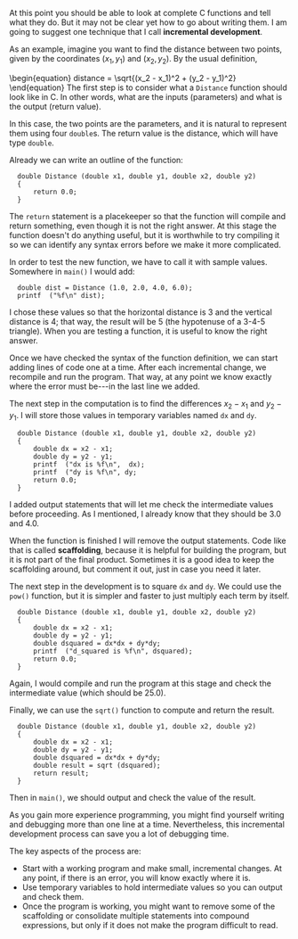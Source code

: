 At this point you should be able to look at complete C functions and tell what they do.  But it may not be clear yet how to go about writing them.  I am going to suggest one technique that I call **incremental development**.


As an example, imagine you want to find the distance between two points, given by the coordinates $(x_1, y_1)$ and $(x_2, y_2)$.  By the usual definition,

\begin{equation}
distance = \sqrt{(x_2 - x_1)^2 + (y_2 - y_1)^2}
\end{equation}
The first step is to consider what a `Distance` function should look like in C.  In other words, what are the inputs (parameters) and what is the output (return value).

In this case, the two points are the parameters, and it is natural to represent them using four `double`s.  The return value is the distance, which will have type `double`.

Already we can write an outline of the function:

```code
  double Distance (double x1, double y1, double x2, double y2) 
  {
      return 0.0;
  }
```
The `return` statement is a placekeeper so that the function will compile and return something, even though it is not the right answer. At this stage the function doesn't do anything useful, but it is worthwhile to try compiling it so we can identify any syntax errors before we make it more complicated.

In order to test the new function, we have to call it with sample values.  Somewhere in `main()` I would add:

```code
  double dist = Distance (1.0, 2.0, 4.0, 6.0);
  printf  ("%f\n" dist);
```
I chose these values so that the horizontal distance is 3 and the vertical distance is 4; that way, the result will be 5 (the hypotenuse of a 3-4-5 triangle). When you are testing a function, it is useful to know the right answer.

Once we have checked the syntax of the function definition, we can start adding lines of code one at a time.  After each incremental change, we recompile and run the program.  That way, at any point we know exactly where the error must be---in the last line we added.

The next step in the computation is to find the differences $x_2 - x_1$ and $y_2 - y_1$.  I will store those values in temporary variables named `dx` and `dy`.

```code
  double Distance (double x1, double y1, double x2, double y2) 
  {
      double dx = x2 - x1;
      double dy = y2 - y1;
      printf  ("dx is %f\n",  dx);
      printf  ("dy is %f\n", dy;
      return 0.0;
  }
```
I added output statements that will let me check the intermediate values before proceeding.  As I mentioned, I already know that they should be 3.0 and 4.0.


When the function is finished I will remove the output statements.  Code like that is called **scaffolding**, because it is helpful for building the program, but it is not part of the final product. Sometimes it is a good idea to keep the scaffolding around, but comment it out, just in case you need it later.

The next step in the development is to square `dx` and `dy`. We could use the `pow()` function, but it is simpler and faster to just multiply each term by itself.

```code
  double Distance (double x1, double y1, double x2, double y2)
  {
      double dx = x2 - x1;
      double dy = y2 - y1;
      double dsquared = dx*dx + dy*dy;
      printf  ("d_squared is %f\n", dsquared);
      return 0.0;
  }
```
Again, I would compile and run the program at this stage and check the intermediate value (which should be 25.0).

Finally, we can use the `sqrt()` function to compute and return the result.

```code
  double Distance (double x1, double y1, double x2, double y2) 
  {
      double dx = x2 - x1;
      double dy = y2 - y1;
      double dsquared = dx*dx + dy*dy;
      double result = sqrt (dsquared);
      return result;
  }
```
Then in `main()`, we should output and check the value of the result.

As you gain more experience programming, you might find yourself writing and debugging more than one line at a time.  Nevertheless, this incremental development process can save you a lot of debugging time.

The key aspects of the process are:



*  Start with a working program and make small, incremental changes.  At any point, if there is an error, you will know exactly where it is.
*  Use temporary variables to hold intermediate values so you can output and check them.
*  Once the program is working, you might want to remove some of the scaffolding or consolidate multiple statements into compound expressions, but only if it does not make the program difficult to read.